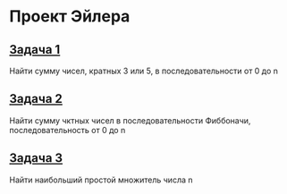 # Проект Эйлера #


## [Задача 1](https://projecteuler.net/problem=1) ##

Найти сумму чисел, кратных 3 или 5, в последовательности от 0 до n

## [Задача 2](https://projecteuler.net/problem=2) ##

Найти сумму чктных чисел в последовательности Фиббоначи, последовательность от 0 до n

## [Задача 3](https://projecteuler.net/problem=3) ##

Найти наибольший простой множитель числа n
